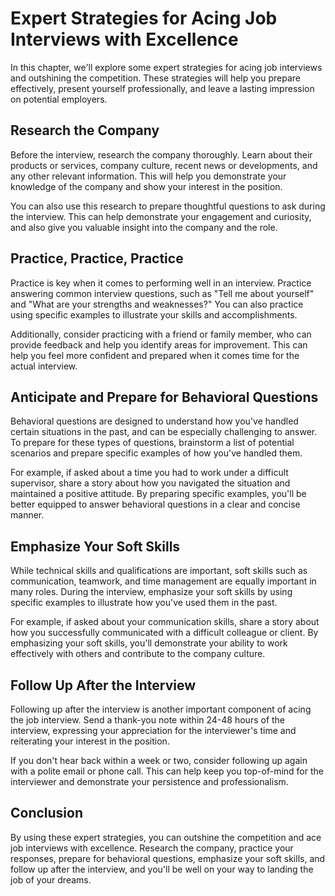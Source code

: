 Expert Strategies for Acing Job Interviews with Excellence
===========================================================================================================================

In this chapter, we'll explore some expert strategies for acing job interviews and outshining the competition. These strategies will help you prepare effectively, present yourself professionally, and leave a lasting impression on potential employers.

Research the Company
--------------------

Before the interview, research the company thoroughly. Learn about their products or services, company culture, recent news or developments, and any other relevant information. This will help you demonstrate your knowledge of the company and show your interest in the position.

You can also use this research to prepare thoughtful questions to ask during the interview. This can help demonstrate your engagement and curiosity, and also give you valuable insight into the company and the role.

Practice, Practice, Practice
----------------------------

Practice is key when it comes to performing well in an interview. Practice answering common interview questions, such as "Tell me about yourself" and "What are your strengths and weaknesses?" You can also practice using specific examples to illustrate your skills and accomplishments.

Additionally, consider practicing with a friend or family member, who can provide feedback and help you identify areas for improvement. This can help you feel more confident and prepared when it comes time for the actual interview.

Anticipate and Prepare for Behavioral Questions
-----------------------------------------------

Behavioral questions are designed to understand how you've handled certain situations in the past, and can be especially challenging to answer. To prepare for these types of questions, brainstorm a list of potential scenarios and prepare specific examples of how you've handled them.

For example, if asked about a time you had to work under a difficult supervisor, share a story about how you navigated the situation and maintained a positive attitude. By preparing specific examples, you'll be better equipped to answer behavioral questions in a clear and concise manner.

Emphasize Your Soft Skills
--------------------------

While technical skills and qualifications are important, soft skills such as communication, teamwork, and time management are equally important in many roles. During the interview, emphasize your soft skills by using specific examples to illustrate how you've used them in the past.

For example, if asked about your communication skills, share a story about how you successfully communicated with a difficult colleague or client. By emphasizing your soft skills, you'll demonstrate your ability to work effectively with others and contribute to the company culture.

Follow Up After the Interview
-----------------------------

Following up after the interview is another important component of acing the job interview. Send a thank-you note within 24-48 hours of the interview, expressing your appreciation for the interviewer's time and reiterating your interest in the position.

If you don't hear back within a week or two, consider following up again with a polite email or phone call. This can help keep you top-of-mind for the interviewer and demonstrate your persistence and professionalism.

Conclusion
----------

By using these expert strategies, you can outshine the competition and ace job interviews with excellence. Research the company, practice your responses, prepare for behavioral questions, emphasize your soft skills, and follow up after the interview, and you'll be well on your way to landing the job of your dreams.
